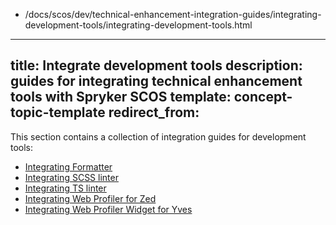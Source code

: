   - /docs/scos/dev/technical-enhancement-integration-guides/integrating-development-tools/integrating-development-tools.html
---
title: Integrate development tools
description: guides for integrating technical enhancement tools with Spryker SCOS
template: concept-topic-template
redirect_from:
---

This section contains a collection of integration guides for development tools: 
* [Integrating Formatter](/docs/scos/dev/technical-enhancement-integration-guides/integrating-development-tools/integrating-formatter.html)
* [Integrating SCSS linter](https://docs.spryker.com/docs/scos/dev/technical-enhancement-integration-guides/integrating-development-tools/integrating-scss-linter.html)
* [Integrating TS linter](/docs/scos/dev/technical-enhancement-integration-guides/integrating-development-tools/integrating-ts-linter.html)
* [Integrating Web Profiler for Zed](/docs/scos/dev/technical-enhancement-integration-guides/integrating-development-tools/integrating-web-profiler-for-zed.html)
* [Integrating Web Profiler Widget for Yves](/docs/scos/dev/technical-enhancement-integration-guides/integrating-development-tools/integrating-web-profiler-widget-for-yves.html)
